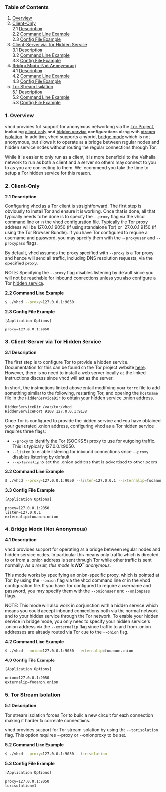 ### Table of Contents
1. [Overview](#Overview)<br />
2. [Client-Only](#Client)<br />
2.1 [Description](#ClientDescription)<br />
2.2 [Command Line Example](#ClientCLIExample)<br />
2.3 [Config File Example](#ClientConfigFileExample)<br />
3. [Client-Server via Tor Hidden Service](#HiddenService)<br />
3.1 [Description](#HiddenServiceDescription)<br />
3.2 [Command Line Example](#HiddenServiceCLIExample)<br />
3.3 [Config File Example](#HiddenServiceConfigFileExample)<br />
4. [Bridge Mode (Not Anonymous)](#Bridge)<br />
4.1 [Description](#BridgeDescription)<br />
4.2 [Command Line Example](#BridgeCLIExample)<br />
4.3 [Config File Example](#BridgeConfigFileExample)<br />
5. [Tor Stream Isolation](#TorStreamIsolation)<br />
5.1 [Description](#TorStreamIsolationDescription)<br />
5.2 [Command Line Example](#TorStreamIsolationCLIExample)<br />
5.3 [Config File Example](#TorStreamIsolationFileExample)<br />

<a name="Overview" />

### 1. Overview

vhcd provides full support for anonymous networking via the
[Tor Project](https://www.torproject.org/), including [client-only](#Client)
and [hidden service](#HiddenService) configurations along with
[stream isolation](#TorStreamIsolation).  In addition, vhcd supports a hybrid,
[bridge mode](#Bridge) which is not anonymous, but allows it to operate as a
bridge between regular nodes and hidden service nodes without routing the
regular connections through Tor.

While it is easier to only run as a client, it is more beneficial to the Valhalla
network to run as both a client and a server so others may connect to you to as
you are connecting to them.  We recommend you take the time to setup a Tor
hidden service for this reason.

<a name="Client" />

### 2. Client-Only

<a name="ClientDescription" />

**2.1 Description**<br />

Configuring vhcd as a Tor client is straightforward.  The first step is
obviously to install Tor and ensure it is working. Once that is done, all that
typically needs to be done is to specify the `--proxy` flag via the vhcd command
line or in the vhcd configuration file.  Typically the Tor proxy address will be
127.0.0.1:9050 (if using standalone Tor) or 127.0.0.1:9150 (if using the Tor
Browser Bundle).  If you have Tor configured to require a username and password,
you may specify them with the `--proxyuser` and `--proxypass` flags.

By default, vhcd assumes the proxy specified with `--proxy` is a Tor proxy and
hence will send all traffic, including DNS resolution requests, via the
specified proxy.

NOTE: Specifying the `--proxy` flag disables listening by default since you will
not be reachable for inbound connections unless you also configure a Tor
[hidden service](#HiddenService).

<a name="ClientCLIExample" />

**2.2 Command Line Example**<br />

```bash
$ ./vhcd --proxy=127.0.0.1:9050
```

<a name="ClientConfigFileExample" />

**2.3 Config File Example**<br />

```text
[Application Options]

proxy=127.0.0.1:9050
```

<a name="HiddenService" />

### 3. Client-Server via Tor Hidden Service

<a name="HiddenServiceDescription" />

**3.1 Description**<br />

The first step is to configure Tor to provide a hidden service.  Documentation
for this can be found on the Tor project website
[here](https://www.torproject.org/docs/tor-hidden-service.html.en).  However,
there is no need to install a web server locally as the linked instructions
discuss since vhcd will act as the server.

In short, the instructions linked above entail modifying your `torrc` file to
add something similar to the following, restarting Tor, and opening the
`hostname` file in the `HiddenServiceDir` to obtain your hidden service .onion
address.

```text
HiddenServiceDir /var/tor/vhcd
HiddenServicePort 9108 127.0.0.1:9108
```

Once Tor is configured to provide the hidden service and you have obtained your
generated .onion address, configuring vhcd as a Tor hidden service requires
three flags:
* `--proxy` to identify the Tor (SOCKS 5) proxy to use for outgoing traffic.
  This is typically 127.0.0.1:9050.
* `--listen` to enable listening for inbound connections since `--proxy`
  disables listening by default
* `--externalip` to set the .onion address that is advertised to other peers

<a name="HiddenServiceCLIExample" />

**3.2 Command Line Example**<br />

```bash
$ ./vhcd --proxy=127.0.0.1:9050 --listen=127.0.0.1 --externalip=fooanon.onion
```

<a name="HiddenServiceConfigFileExample" />

**3.3 Config File Example**<br />

```text
[Application Options]

proxy=127.0.0.1:9050
listen=127.0.0.1
externalip=fooanon.onion
```

<a name="Bridge" />

### 4. Bridge Mode (Not Anonymous)

<a name="BridgeDescription" />

**4.1 Description**<br />

vhcd provides support for operating as a bridge between regular nodes and hidden
service nodes.  In particular this means only traffic which is directed to or
from a .onion address is sent through Tor while other traffic is sent normally.
_As a result, this mode is **NOT** anonymous._

This mode works by specifying an onion-specific proxy, which is pointed at Tor,
by using the `--onion` flag via the vhcd command line or in the vhcd
configuration file.  If you have Tor configured to require a username and
password, you may specify them with the `--onionuser` and `--onionpass` flags.

NOTE: This mode will also work in conjunction with a hidden service which means
you could accept inbound connections both via the normal network and to your
hidden service through the Tor network.  To enable your hidden service in bridge
mode, you only need to specify your hidden service's .onion address via the
`--externalip` flag since traffic to and from .onion addresses are already
routed via Tor due to the `--onion` flag.

<a name="BridgeCLIExample" />

**4.2 Command Line Example**<br />

```bash
$ ./vhcd --onion=127.0.0.1:9050 --externalip=fooanon.onion
```

<a name="BridgeConfigFileExample" />

**4.3 Config File Example**<br />

```text
[Application Options]

onion=127.0.0.1:9050
externalip=fooanon.onion
```

<a name="TorStreamIsolation" />

### 5. Tor Stream Isolation

<a name="TorStreamIsolationDescription" />

**5.1 Description**<br />

Tor stream isolation forces Tor to build a new circuit for each connection
making it harder to correlate connections.

vhcd provides support for Tor stream isolation by using the `--torisolation`
flag.  This option requires --proxy or --onionproxy to be set.

<a name="TorStreamIsolationCLIExample" />

**5.2 Command Line Example**<br />

```bash
$ ./vhcd --proxy=127.0.0.1:9050 --torisolation
```

<a name="TorStreamIsolationFileExample" />

**5.3 Config File Example**<br />

```text
[Application Options]

proxy=127.0.0.1:9050
torisolation=1
```
